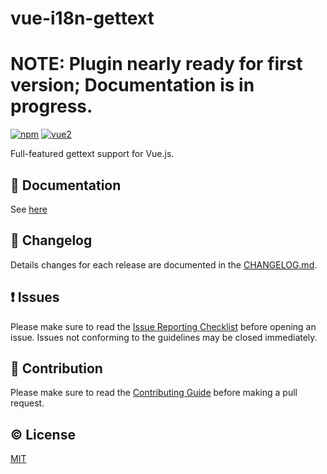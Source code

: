 # vue-i18n-gettext

# NOTE: Plugin nearly ready for first version; Documentation is in progress.

[![npm](https://img.shields.io/npm/v/vue-i18n-gettext.svg)](https://www.npmjs.com/package/vue-i18n-gettext)
[![vue2](https://img.shields.io/badge/vue-2.x-brightgreen.svg)](https://vuejs.org/)

Full-featured gettext support for Vue.js.

## :book: Documentation
See [here](http://eldarc.github.io/vue-i18n-gettext/)

## :scroll: Changelog
Details changes for each release are documented in the [CHANGELOG.md](https://github.com/eldarc/vue-i18n-gettext/blob/dev/CHANGELOG.md).


## :exclamation: Issues
Please make sure to read the [Issue Reporting Checklist](https://github.com/eldarc/vue-i18n-gettext/blob/dev/CONTRIBUTING.md#issue-reporting-guidelines) before opening an issue. Issues not conforming to the guidelines may be closed immediately.


## :muscle: Contribution
Please make sure to read the [Contributing Guide](https://github.com/eldarc/vue-i18n-gettext/blob/dev/CONTRIBUTING.md) before making a pull request.

## :copyright: License

[MIT](http://opensource.org/licenses/MIT)
